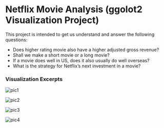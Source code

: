 # Netflix Movie Analysis (ggolot2 Visualization Project)

This project is intended to get us understand and answer the following questions:
-	Does higher rating movie also have a higher adjusted gross revenue?
-	Shall we make a short movie or a long movie?
-	If a movie does well in US, does it also usually do well overseas? 
-	What is the strategy for Netflix’s next investment in a movie?


### **Visualization Excerpts**
![pic1](https://user-images.githubusercontent.com/32560872/37582235-406e529a-2b09-11e8-9bb5-dd4f96a432ab.png)

![pic2](https://user-images.githubusercontent.com/32560872/37582461-50e59e16-2b0a-11e8-9aa9-182e7d49a2de.png)

![pic3](https://user-images.githubusercontent.com/32560872/37582475-6c3a4784-2b0a-11e8-9840-ab43dc446546.png)

![pic4](https://user-images.githubusercontent.com/32560872/37582483-75ce408e-2b0a-11e8-982f-c873a889e58b.png)
